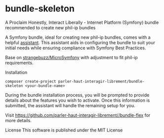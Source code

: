 # bundle-skeleton
A Proclaim Honestly, Interact Liberally - Internet Platform (Symfony) bundle recommended to create new phil-ip bundles

A Symfony bundle, ideal for creating new phil-ip bundles, comes with a helpful [assistant](https://github.com/yceruto/bundle-flex). This assistant aids in configuring the bundle to suit your initial needs while ensuring compliance with Symfony Best Practices.

Base on [strangebuzz/MicroSymfony](https://github.com/yceruto/bundle-skeleton) with adjustment to fit phil-ip requirements.

Installation

```
composer create-project parler-haut-interagir-librement/bundle-skeleton <your-bundle-name>
```

During the bundle installation process, you will be prompted to provide details about the features you wish to activate. Once this information is submitted, the assistant will handle the remaining setup for you.

Visit https://github.com/parler-haut-interagir-librement//bundle-flex for more details.

License
This software is published under the MIT License
